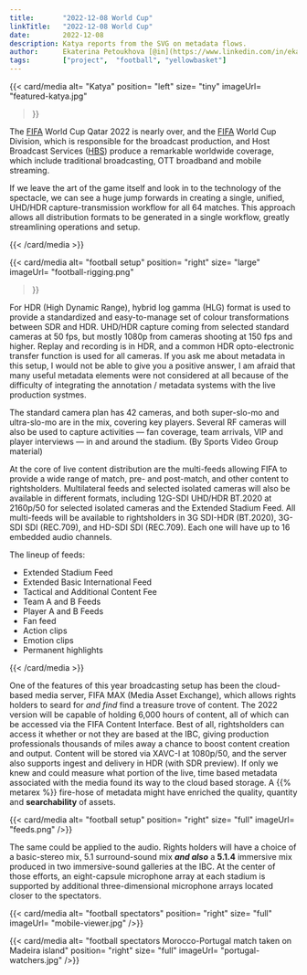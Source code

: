 ```yaml
---
title:       "2022-12-08 World Cup"
linkTitle:   "2022-12-08 World Cup"
date:        2022-12-08
description: Katya reports from the SVG on metadata flows.
author:      Ekaterina Petoukhova [@in](https://www.linkedin.com/in/ekaterina-petoukhova-84141959/)
tags:        ["project",  "football", "yellowbasket"]
---
```


{{< card/media
    alt=      "Katya"
    position= "left"
    size=     "tiny"
    imageUrl= "featured-katya.jpg"
>}}

The [FIFA] World Cup Qatar 2022 is nearly over, and the [FIFA] World Cup
Division, which is responsible for the broadcast production, and Host Broadcast
Services ([HBS]) produce a remarkable worldwide coverage, which include
traditional broadcasting, OTT broadband and mobile streaming.

If we leave the art of the game itself and look in to the technology of the
spectacle, we can see a huge jump forwards in creating a single, unified,
UHD/HDR capture-transmission workflow for all 64 matches. This approach allows
all distribution formats to be generated in a single workflow, greatly
streamlining operations and setup.

[Fifa]: https://www.fifa.com/
[HBS]:  https://www.hbs.tv/about-us/

{{< /card/media >}}

<!-- ####################################################################### -->

{{< card/media
    alt=      "football setup"
    position= "right"
    size=     "large"
    imageUrl= "football-rigging.png"
>}}

For HDR (High Dynamic Range), hybrid log gamma (HLG) format is used to provide a
standardized and easy-to-manage set of colour transformations between SDR and
HDR. UHD/HDR capture coming from selected standard cameras at 50 fps, but
mostly 1080p from cameras shooting at 150 fps and higher. Replay and recording is
in HDR, and a common HDR opto-electronic transfer function is used for all
cameras. If you ask me about metadata in this setup, I would not be able to give
you a positive answer, I am afraid that many useful metadata elements were not
considered at all because of the difficulty of integrating the annotation /
metadata systems with the live production systmes.

The standard camera plan has 42 cameras, and both super-slo-mo and ultra-slo-mo
are in the mix, covering key players. Several RF cameras will also be used
to capture activities — fan coverage, team arrivals, VIP and player interviews —
in and around the stadium. (By Sports Video Group material)

At the core of live content distribution are the multi-feeds allowing FIFA to
provide a wide range of match, pre- and post-match, and other content to
rightsholders. Multilateral feeds and selected isolated cameras will also be
available in different formats, including 12G-SDI UHD/HDR BT.2020 at 2160p/50
for selected isolated cameras and the Extended Stadium Feed. All multi-feeds
will be available to rightsholders in 3G SDI-HDR (BT.2020), 3G-SDI SDI
(REC.709), and HD-SDI SDI (REC.709). Each one will have up to 16 embedded audio
channels.

The lineup of feeds:

* Extended Stadium Feed
* Extended Basic International Feed
* Tactical and Additional Content Fee
* Team A and B Feeds
* Player A and B Feeds
* Fan feed
* Action clips
* Emotion clips
* Permanent highlights

{{< /card/media >}}

<!-- ####################################################################### -->

One of the features of this year broadcasting setup has been the cloud-based
media server, FIFA MAX (Media Asset Exchange), which allows rights holders to
seard for _and find_ find a treasure trove of content. The 2022 version will be
capable of holding 6,000 hours of content, all of which can be accessed via the
FIFA Content Interface. Best of all, rightsholders can access it whether or not
they are based at the IBC, giving production professionals thousands of miles
away a chance to boost content creation and output. Content will be stored via
XAVC-I at 1080p/50, and the server also supports ingest and delivery in HDR
(with SDR preview). If only we knew and could measure what portion of the live,
time based metadata associated with the media found its way to the cloud based
storage.  A {{% metarex %}} fire-hose of metadata might have enriched the quality,
quantity and **searchability** of assets.

<!-- ####################################################################### -->

{{< card/media
    alt=      "football setup"
    position= "right"
    size=     "full"
    imageUrl= "feeds.png"
/>}}

The same could be applied to the audio. Rights holders will have a choice of a
basic-stereo mix, 5.1 surround-sound mix **_and also_** a **5.1.4** immersive
mix produced in two immersive-sound galleries at the IBC. At the center of those
efforts, an eight-capsule microphone array at each stadium is supported by
additional three-dimensional microphone arrays located closer to the spectators.

{{< card/media
    alt=      "football spectators"
    position= "right"
    size=     "full"
    imageUrl= "mobile-viewer.jpg"
/>}}

{{< card/media
    alt=      "football spectators Morocco-Portugal match taken on Madeira island"
    position= "right"
    size=     "full"
    imageUrl= "portugal-watchers.jpg"
/>}}

 [backers]: /docs/project/backers/
